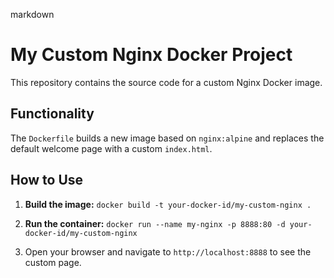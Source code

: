 markdown
# My Custom Nginx Docker Project

This repository contains the source code for a custom Nginx Docker image.

## Functionality

The `Dockerfile` builds a new image based on `nginx:alpine` and replaces the default welcome page with a custom `index.html`.

## How to Use

1.  **Build the image:**
    `docker build -t your-docker-id/my-custom-nginx .`

2.  **Run the container:**
    `docker run --name my-nginx -p 8888:80 -d your-docker-id/my-custom-nginx`

3.  Open your browser and navigate to `http://localhost:8888` to see the custom page.
